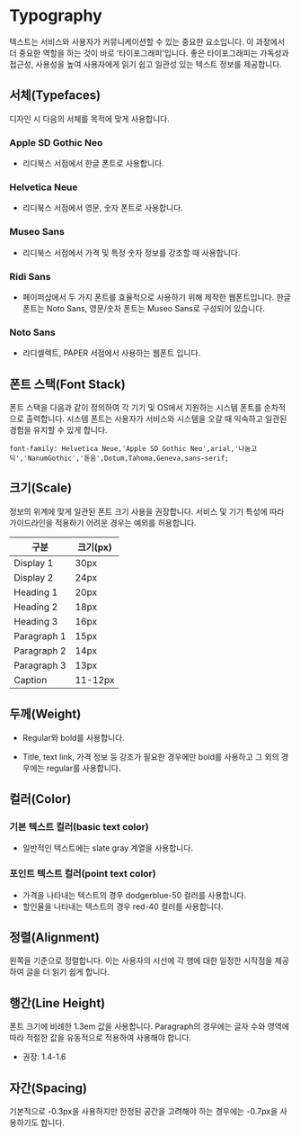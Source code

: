 ---
---

# Typography

텍스트는 서비스와 사용자가 커뮤니케이션할 수 있는 중요한 요소입니다. 이 과정에서 더 중요한 역할을 하는 것이 바로 ‘타이포그래피’입니다. 좋은 타이포그래피는 가독성과 접근성, 사용성을 높여 사용자에게 읽기 쉽고 일관성 있는 텍스트 정보를 제공합니다.

## 서체(Typefaces)

디자인 시 다음의 서체를 목적에 맞게 사용합니다.

### **Apple SD Gothic Neo**

- 리디북스 서점에서 한글 폰트로 사용합니다. 

### **Helvetica Neue** 

- 리디북스 서점에서 영문, 숫자 폰트로 사용합니다.

### **Museo Sans** 

- 리디북스 서점에서 가격 및 특정 숫자 정보를 강조할 때 사용합니다.

### **Ridi Sans** 

- 페이퍼샵에서 두 가지 폰트를 효율적으로 사용하기 위해 제작한 웹폰트입니다. 한글 폰트는 Noto Sans, 영문/숫자 폰트는 Museo Sans로 구성되어 있습니다.

### **Noto Sans**

- 리디셀렉트, PAPER 서점에서 사용하는 웹폰트 입니다.

## 폰트 스택(Font Stack)

폰트 스택을 다음과 같이 정의하여 각 기기 및 OS에서 지원하는 시스템 폰트를 순차적으로 출력합니다. 시스템 폰트는 사용자가 서비스와 시스템을 오갈 때 익숙하고 일관된 경험을 유지할 수 있게 합니다.

```
font-family: Helvetica Neue,'Apple SD Gothic Neo',arial,'나눔고딕','NanumGothic','돋움',Dotum,Tahoma,Geneva,sans-serif;
```

## 크기(Scale)

정보의 위계에 맞게 일관된 폰트 크기 사용을 권장합니다. 서비스 및 기기 특성에 따라 가이드라인을 적용하기 어려운 경우는 예외를 허용합니다.

| 구분        | 크기(px) |
| ----------- | -------- |
| Display 1   | 30px     |
| Display 2   | 24px     |
| Heading 1   | 20px     |
| Heading 2   | 18px     |
| Heading 3   | 16px     |
| Paragraph 1 | 15px     |
| Paragraph 2 | 14px     |
| Paragraph 3 | 13px     |
| Caption     | 11-12px  |

## 두께(Weight)

- Regular와 bold를 사용합니다. 

- Title, text link, 가격 정보 등 강조가 필요한 경우에만 bold를 사용하고 그 외의 경우에는 regular를 사용합니다.

## 컬러(Color)

### 기본 텍스트 컬러(basic text color)

- 일반적인 텍스트에는 slate gray 계열을 사용합니다.

### 포인트 텍스트 컬러(point text color)

- 가격을 나타내는 텍스트의 경우 dodgerblue-50 컬러를 사용합니다.
- 할인율을 나타내는 텍스트의 경우 red-40 컬러를 사용합니다.
  

## 정렬(Alignment)

왼쪽을 기준으로 정렬합니다. 이는 사용자의 시선에 각 행에 대한 일정한 시작점을 제공하여 글을 더 읽기 쉽게 합니다.

## 행간(Line Height)

폰트 크기에 비례한 1.3em 값을 사용합니다. Paragraph의 경우에는 글자 수와 영역에 따라 적절한 값을 유동적으로 적용하여 사용해야 합니다. 

- 권장: 1.4-1.6

## 자간(Spacing)

기본적으로 -0.3px을 사용하지만 한정된 공간을 고려해야 하는 경우에는 -0.7px을 사용하기도 합니다.
